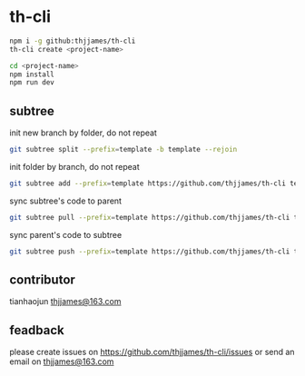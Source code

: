 # th-cli
```bash
npm i -g github:thjjames/th-cli
th-cli create <project-name>

cd <project-name>
npm install
npm run dev
```

## subtree
init new branch by folder, do not repeat
```bash
git subtree split --prefix=template -b template --rejoin
```

init folder by branch, do not repeat
```bash
git subtree add --prefix=template https://github.com/thjjames/th-cli template
```

sync subtree's code to parent
```bash
git subtree pull --prefix=template https://github.com/thjjames/th-cli template
```

sync parent's code to subtree
```bash
git subtree push --prefix=template https://github.com/thjjames/th-cli template
```

## contributor
tianhaojun <thjjames@163.com>

## feadback
please create issues on https://github.com/thjjames/th-cli/issues or send an email on <thjjames@163.com>
